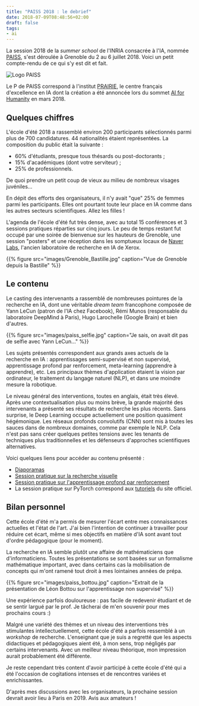 ```yaml
---
title: "PAISS 2018 : le debrief"
date: 2018-07-09T08:48:56+02:00
draft: false
tags:
- ai
---
```


<!--more-->

La session 2018 de la _summer school_ de l'INRIA consacrée à l'IA, nommée [PAISS](https://project.inria.fr/paiss/), s'est déroulée à Grenoble du 2 au 6 juillet 2018. Voici un petit compte-rendu de ce qui s'y est dit et fait.

![Logo PAISS](https://project.inria.fr/paiss/files/2018/04/te%CC%82tie%CC%80re-3.jpg)

Le P de PAISS correspond à l'institut [PRAIRIE](https://inria.fr/actualite/actualites-inria/creation-de-l-institut-prairie), le centre français d'excellence en IA dont la création a été annoncée lors du sommet [AI for Humanity](https://www.aiforhumanity.fr/) en mars 2018.

## Quelques chiffres

L'école d'été 2018 a rassemblé environ 200 participants sélectionnés parmi plus de 700 candidatures. 44 nationalités étaient représentées. La composition du public était la suivante :

- 60% d'étudiants, presque tous thésards ou post-doctorants ;
- 15% d'académiques (dont votre serviteur) ;
- 25% de professionnels.

De quoi prendre un petit coup de vieux au milieu de nombreux visages juvéniles...

En dépit des efforts des organisateurs, il n'y avait "que" 25% de femmes parmi les participants. Elles ont pourtant toute leur place en IA comme dans les autres secteurs scientifiques. Allez les filles !

L'agenda de l'école d'été fut très dense, avec au total 15 conférences et 3 sessions pratiques réparties sur cinq jours. Le peu de temps restant fut occupé par une soirée de bienvenue sur les hauteurs de Grenoble, une session "posters" et une réception dans les somptueux locaux de [Naver Labs](http://www.europe.naverlabs.com/), l'ancien laboratoire de recherche en IA de Xerox.

{{% figure src="images/Grenoble_Bastille.jpg" caption="Vue de Grenoble depuis la Bastille" %}}

## Le contenu

Le casting des intervenants a rassemblé de nombreuses pointures de la recherche en IA, dont une véritable _dream team_ francophone composée de Yann LeCun (patron de l'IA chez Facebook), Rémi Munos (responsable du laboratoire DeepMind à Paris), Hugo Larochelle (Google Brain) et bien d'autres.

{{% figure src="images/paiss_selfie.jpg" caption="Je sais, on avait dit pas de selfie avec Yann LeCun..." %}}

Les sujets présentés correspondent aux grands axes actuels de la recherche en IA : apprentissages semi-supervisé et non supervisé, apprentissage profond par renforcement, meta-learning (apprendre à apprendre), etc. Les principaux thèmes d'application étaient la vision par ordinateur, le traitement du langage naturel (NLP), et dans une moindre mesure la robotique.

Le niveau général des interventions, toutes en anglais, était très élevé. Après une contextualisation plus ou moins brève, la grande majorité des intervenants a présenté ses résultats de recherche les plus récents. Sans surprise, le Deep Learning occupe actuellement une position quasiment hégémonique. Les réseaux profonds convolutifs (CNN) sont mis à toutes les sauces dans de nombreux domaines, comme par exemple le NLP. Cela n'est pas sans créer quelques petites tensions avec les tenants de techniques plus traditionnelles et les défenseurs d'approches scientifiques alternatives.

Voici quelques liens pour accéder au contenu présenté :

- [Diaporamas](https://project.inria.fr/paiss/program/)
- [Session pratique sur la recherche visuelle](https://github.com/almazan/paiss)
- [Session pratique sur l'apprentissage profond par renforcement](https://github.com/criteo-research/paiss_deeprl)
- La session pratique sur PyTorch correspond aux [tutoriels](https://pytorch.org/tutorials/beginner/deep_learning_60min_blitz.html) du site officiel.

## Bilan personnel

Cette école d'été m'a permis de mesurer l'écart entre mes connaissances actuelles et l'état de l'art. J'ai bien l'intention de continuer à travailler pour réduire cet écart, même si mes objectifs en matière d'IA sont avant tout d'ordre pédagogique (pour le moment).

La recherche en IA semble plutôt une affaire de mathématiciens que d'informaticiens. Toutes les présentations se sont basées sur un formalisme mathématique important, avec dans certains cas la mobilisation de concepts qui m'ont ramené tout droit à mes lointaines années de prépa.

{{% figure src="images/paiss_bottou.jpg" caption="Extrait de la présentation de Léon Bottou sur l'apprentissage non supervisé" %}}

Une expérience parfois douloureuse : pas facile de redevenir étudiant et de se sentir largué par le prof. Je tâcherai de m'en souvenir pour mes prochains cours :)

Malgré une variété des thèmes et un niveau des interventions très stimulantes intellectuellement, cette école d'été a parfois ressemblé à un _workshop_ de recherche. L'enseignant que je suis a regretté que les aspects didactiques et pédagogiques aient été, à mon sens, trop négligés par certains intervenants. Avec un meilleur niveau théorique, mon impression aurait probablement été différente.

Je reste cependant très content d'avoir participé à cette école d'été qui a été l'occasion de cogitations intenses et de rencontres variées et enrichissantes.

D'après mes discussions avec les organisateurs, la prochaine session devrait avoir lieu à Paris en 2019. Avis aux amateurs !
